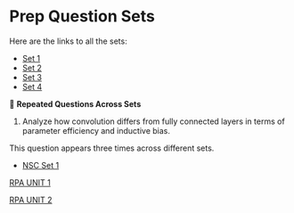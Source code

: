 # Prep Question Sets

Here are the links to all the sets:

- [Set 1](https://github.com/golishivaprasadreddy/prep/blob/main/set1.md)
- [Set 2](https://github.com/golishivaprasadreddy/prep/blob/main/set2.md)
- [Set 3](https://github.com/golishivaprasadreddy/prep/blob/main/set3.md)
- [Set 4](https://github.com/golishivaprasadreddy/prep/blob/main/set4.md)


🔁 **Repeated Questions Across Sets**
1. Analyze how convolution differs from fully connected layers in terms of parameter efficiency and inductive bias.

This question appears three times across different sets.


- [NSC Set 1](https://github.com/golishivaprasadreddy/prep/blob/main/nscset1.md)

[RPA UNIT  1](https://github.com/golishivaprasadreddy/prep/blob/main/rpaunit1.md)

[RPA UNIT  2](https://github.com/golishivaprasadreddy/prep/blob/main/rpaunit2.md)
